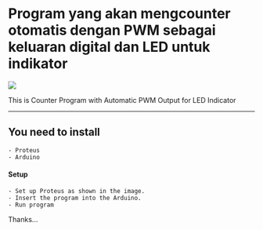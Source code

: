 # Program yang akan mengcounter otomatis dengan PWM sebagai keluaran digital dan LED untuk indikator

<img src="https://drive.google.com/uc?id=1poLIKnFMUNjoB6itaQND2GsT6Yv6DtjT" />

This is Counter Program with Automatic PWM Output for LED Indicator

---

## You need to install

```
- Proteus
- Arduino
```

#### Setup

```
- Set up Proteus as shown in the image.
- Insert the program into the Arduino.
- Run program
```

Thanks...
